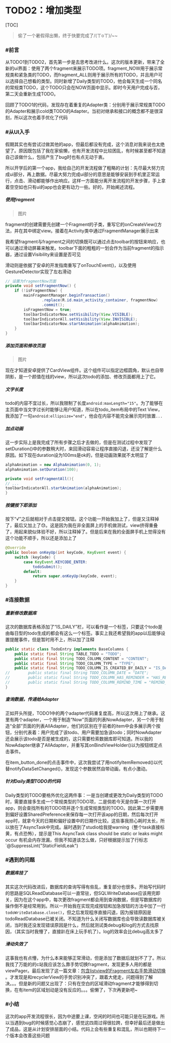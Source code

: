 # TODO2：增加类型

[TOC]

> 偷了一个暑假得出懒，终于快要完成了/(ㄒoㄒ)/~~

### #前言

​		从TODO1到TODO2，首先第一步是去思考改进什么。这次的版本更新，带来了全新的ui界面：使用了两个fragment来展示TODO项。fragment_NOW用于展示常规类和紧急类的TODO，而fragment_ALL则用于展示所有的TODO，并且用户可以选择自己想看的类型。同时新增了Daily类型的TODO，他会每天生成一个同名的常规类TODO，这个TODO只会在NOW页面中显示。即时今天用户完成与否，第二天会重新生成TODO。

​	回顾了TODO1的代码，发现存在着重复的Adapter类：分别用于展示常规类TODO的Adapter和展示cold类TODO的Adapter。当初对继承和接口的概念都不是很深刻，所以这次也着手优化了代码



### #从UI入手

​	假期其实也有尝试过做其他的app，但最后都没有完成，这个消息对我来说也太绝望了。原因既包括了我在家偷懒，也有开发流程中比较困乱，有时候甚至都不知道自己该做什么，包括产生了bug时也有点无动于衷。

​	所以开学后的第一个app，我给自己的开发流程做了粗略的计划：先尽最大努力完成ui部分，再上数据。尽最大努力完成ui部分的意思是能够安装到手机里正常运行，点击、滑动都能够作出响应。这样一方面能分离开发流程的开发步骤，手上拿着空空如也只有ui的app也会更有动力一些。好的，开始阐述流程。

##### 使用fragment

> 图片

​	fragment的创建需要先创建一个Fragment的子类，重写它的onCreateView()方法，并在其中绑定view。接着在Activity类中通过FragmentManager展示出来

​	我希望fragment与fragment之间的切换既可以通过点击toolbar的按钮来响应，也可以通过滑动屏幕来触发。toolbar下面的粗粗的一划会作为当前fragment的指示器，通过设置Visibility来设置是否可见

​	滑动则是依据了安卓的开发指南重写了onTouchEvent()，以及使用GestureDetector实现了左右滑动

```java
// 设置为fragmentNow页面
private void setFragmentNow() {
    if (!isFragmentNow) {
        mainFragmentManager.beginTransaction()
                .replace(R.id.main_activity_container, fragmentNow)
                .commit();
        isFragmentNow = true;
        toolbarIndicatorNow.setVisibility(View.VISIBLE);
        toolbarIndicatorAll.setVisibility(View.INVISIBLE);
        toolbarIndicatorNow.startAnimation(alphaAnimation);
    }
}
```



##### 添加页面和修改页面

> 图片

​	现在才知道安卓提供了CardView组件。这个组件可以指定边框圆角，默认也自带阴影，是一个颜值在线的view，所以这次todo的添加、修改页面都用上了它。

##### 文字长度

​	todo的内容不宜过长，所以我限制了长度`android:maxLength="15"`。为了能够在主页面中当文字过长时能够让用户知道，所以在todo_item布局中的Text View，我添加了一句`android:ellipsize="end"`，他会在内容不能完全展示完时放置`...`

##### 加点动画

​	这一步实际上是我完成了所有步骤之后才去做的，但是在测试过程中发现了setDuration()中的参数稍大时，来回滑动容易让程序直接闪退，还没了解是什么原因。如下现在duration设为100ms是ok的，但是动画效果就不太明显了

```java
alphaAnimation = new AlphaAnimation(0, 1);
alphaAnimation.setDuration(100);

private void setFragmentAll(){
// ...
toolbarIndicatorAll.startAnimation(alphaAnimation);
}
```

##### 按键按下即添加

​	按下“√”之后就相对于点击提交按钮。这个功能一开始我加上了，但是又注释掉了，最后又加上了😓。这是因为我在非全面屏上的手机做测试，view挤得重叠了，用起来貌似体验不好，所以注释掉了。但是后来在我的全面屏手机上觉得没有这个功能不顺手，所以还是添加上了

```java
@Override
public boolean onKeyUp(int keyCode, KeyEvent event) {
    switch (keyCode) {
        case KeyEvent.KEYCODE_ENTER:
            todoSubmit();
        default:
            return super.onKeyUp(keyCode, event);
    }
}
```

### #连接数据

##### 重新修改数据库

​	这次的数据库表格添加了“IS_DAILY”栏，可以看作是一个标签，只要这个todo是由每日型的todo生成的都会有这么一个标签。事实上我还希望我的app以后能够设置提醒事件，但是暂时用不上，所以加了注释

```java
public static class TodoEntry implements BaseColumns {
    public static final String TABLE_TODO = "TODO";
    public static final String TODO_COLUMN_CONTENT = "CONTENT";
    public static final String TODO_COLUMN_TYPE = "TYPE";
    public static final String TODO_COLUMN_IS_CREATED_BY_DAILY = "IS_DAILY";
//        public static final String TODO_COLUMN_DATE = "DATE";
//        public static final String TODO_COLUMN_HAS_REMINDER = "HAS_REMINDER";
//        public static final String TODO_COLUMN_REMIND_TIME = "REMIND_TIME";
}
```



##### 查询数据，传递给Adapter

​	正如开头所提，TODO1中的两个adapter代码重复度高，所以这次用上了继承。这里有两个adapter，一个用于制造“Now”页面的列表NowAdapter，另一个用于制造“全部”页面的列表AllAdapter，他们的区别在于前者的item中会多展示两个按钮，分别代表着：用户完成了该todo、用户需要加急该todo；同时NowAdapter还会展示该todo是否是被生成的，这只需要检索数据库即可知道。所以我的NowAdapter继承了AllAdapter，并重写其onBindViewHolder()以为按钮绑定点击事件。

​	在item_button_done的点击事件中，这次我尝试了用notifyItemRemoved()以代替notifyDataSetChanged()，发现这个参数居然自带动画，有点小激动。



##### 针对Daily类型TODO的代码

​	Daily类型的TODO要格外优化这两件事：一是当创建或更改为Daily类型的TODO时，需要直接多生成一个常规类型的TODO项，二是倘若今天是你第一次打开app，则会查找所有的TODO项并逐个生成常规类型的TODO。因此第二步需要用到偏好设置SharedPreference来保存每一次打开该app的日期，然后每次打开app时，就拿今天的日期和偏好设置中的日期作比较。这些事我担心耗时太长，所以放在了AsyncTask中完成。届时遇到了studio给我提warning（整个task直接标黄，有点恐怖），提示是This AsyncTask class should be static or leaks might occur 有机会内存泄漏，但我不知道该怎么做，只好根据提示加了行标志`@SuppressLint("StaticFieldLeak")



### #遇到的问题

##### 数据库挂了

​	其实这次代码改进后，数据库的查询写得有些乱，重复部分也很多。开始写代码时的思路是SQLReadDatabase可以一直常驻，但SQLWriteDatabase应该用完即关，因为在这个app中，每次更改fragment都会用到查询数据，但是写数据库的操作倒不是经常用到。所以一开始我在实现完成按钮和加急按钮的方法中加了一行`todoWriteDatabase.close()`，但之后发现程序直接闪退，因为报错原因是todoReadDatabase已被关闭。不知道为什么关闭写数据库也会导致读数据库被关闭，当时我还没发现错误原因是什么，然后就测试类debug和log的方式去找原因，（其实当时我懵了，直接趴在床上玩手机了）。log的效率会比debug高太多了

##### 滑动失效了 

​	这事我也有点懵，为什么本来能够正常滑动，但是添加了数据后就划不了了。所以我找了万能的的c站我应该怎么靠手势切换fragment，发现更多人用的都是viewPager。最后发现了这一篇文章：[包含listview的Fragment左右手势滑动切换](https://blog.csdn.net/u012604745/article/details/49946775?ops_request_misc=%257B%2522request%255Fid%2522%253A%2522163214506816780274148309%2522%252C%2522scm%2522%253A%252220140713.130102334.pc%255Fall.%2522%257D&request_id=163214506816780274148309&biz_id=0&utm_medium=distribute.pc_search_result.none-task-blog-2~all~first_rank_ecpm_v1~rank_v31_ecpm-4-49946775.pc_search_insert_js_new&utm_term=%E5%B7%A6%E5%8F%B3%E6%BB%91%E5%8A%A8%E5%88%87%E6%8D%A2fragment&spm=1018.2226.3001.4187) 。才发现是和recyclerView的手势识别冲突了，跟着大佬走，问题得到了解决。。。但是新的问题又出现了：只有在空白的区域滑动fragment才能够得到切换，在有item的区域划动是没有反应的。。。偷懒了，下次再更新吧~



### #小结

​	这次的app开发流程很长，因为中途要上课，空闲的时间也可能只是在玩游戏。所以当遇到bug的时候感觉心态崩了，感觉这四周过得很拉跨，但幸好最后还是做出了成品，这是从计划安排层面的小结。代码上会有些重复和混乱，所以也期待下一个版本会改善这些问题